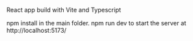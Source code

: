 React app build with Vite and Typescript

npm install in the main folder.
npm run dev to start the server at http://localhost:5173/
